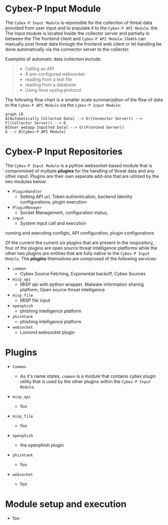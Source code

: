 ﻿# Cybex-P Input Module
The `Cybex-P Input Module` is reponsible for the collection of threat data provided from user input and to populate it to the `Cybex-P API Module`. the The Input module is located Inside the collector server and partially in between the The frontend client and `Cybex-P API Module`.  Users can manually post threat data through the frontend web client or let handling be done automatically via the connector server to the collector.

Examples of automatic data collection include:
> - Calling an API
> - A pre-configured websocket
> - reading from a text file
> - reading from a database
> - Using linux syslog protocol

The following flow chart is a smaller scale summarization of the flow of data to the `Cybex-P API Module` via the `Cybex-P Input Module`:

```mermaid
graph LR
A[Automatically Collected Data] --> E((Connector Server)) --> F((Collector Server)) --> D 
B[User webapp Inputted Data] --> G((Frontend Server))
G --> D[Cybex-P API Module]

```
# Cybex-P Input Repositories

The `Cybex-P Input Module`   is a python websocket-based module that is compromised of multiple ***plugins*** for the handling of threat data and any other input. Plugins are their own seperate add-ons that are utilized by the two modules below: 

- `PluginHandler`
	-  Setting API url, Token authentication, backend identity configurations, plugin execution
- `PluginManager`
	- Socket Management, configuration status, 
- `input`
	- System Input call and execution

running and executing configts, API configuration, plugin configurations

Of the current the current six plugins that are present in the respository, four of the plugins are open source threat intelligence platforms while the other two plugins are entities that are fully native to the `Cybex-P Input Module`. The  ***plugins*** themselves are comprosed of the following services:
- `common`
	- Cybex Source Fetching, Exponential backoff, Cybex Sources
- `misp_api`
	-  MISP api with python wrapper. Malware information sharing platform; Open source threat intelligence 
- `misp_file`
	-  MISP file input
- `openphish`
	- phishing intelligence platform
- `phishtank`
	- phishing intelligence platform
- `websocket`
	- Lomond websocket plugin
# Plugins

- `Common`
	- As it's name states, `common` is a module that contains cybex plugin utility that is used by the other plugins within the `Cybex-P Input Module`. 

- `misp_api`
	- foo
- `misp_file`
	- foo
- `openphish`
	- the openphish plugin
- `phishtank`
	- foo
- `websocket`
	- foo
# Module setup and execution
- foo


